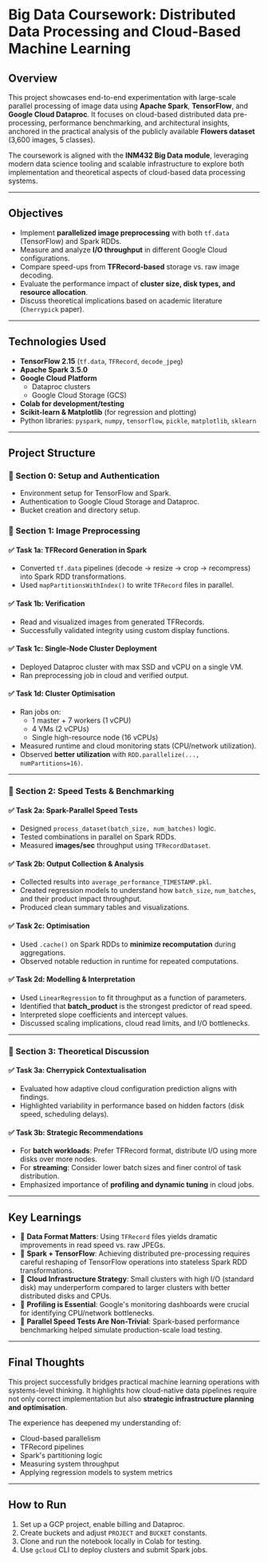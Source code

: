 # Big Data Coursework: Distributed Data Processing and Cloud-Based Machine Learning

## Overview

This project showcases end-to-end experimentation with large-scale parallel processing of image data using **Apache Spark**, **TensorFlow**, and **Google Cloud Dataproc**. It focuses on cloud-based distributed data pre-processing, performance benchmarking, and architectural insights, anchored in the practical analysis of the publicly available **Flowers dataset** (3,600 images, 5 classes).

The coursework is aligned with the **INM432 Big Data module**, leveraging modern data science tooling and scalable infrastructure to explore both implementation and theoretical aspects of cloud-based data processing systems.

---

## Objectives

- Implement **parallelized image preprocessing** with both `tf.data` (TensorFlow) and Spark RDDs.
- Measure and analyze **I/O throughput** in different Google Cloud configurations.
- Compare speed-ups from **TFRecord-based** storage vs. raw image decoding.
- Evaluate the performance impact of **cluster size, disk types, and resource allocation**.
- Discuss theoretical implications based on academic literature (`Cherrypick` paper).

---

## Technologies Used

- **TensorFlow 2.15** (`tf.data`, `TFRecord`, `decode_jpeg`)
- **Apache Spark 3.5.0**
- **Google Cloud Platform**
  - Dataproc clusters
  - Google Cloud Storage (GCS)
- **Colab for development/testing**
- **Scikit-learn & Matplotlib** (for regression and plotting)
- Python libraries: `pyspark`, `numpy`, `tensorflow`, `pickle`, `matplotlib`, `sklearn`

---

## Project Structure

### 📁 Section 0: Setup and Authentication
- Environment setup for TensorFlow and Spark.
- Authentication to Google Cloud Storage and Dataproc.
- Bucket creation and directory setup.

### 📁 Section 1: Image Preprocessing
#### ✅ Task 1a: TFRecord Generation in Spark
- Converted `tf.data` pipelines (decode → resize → crop → recompress) into Spark RDD transformations.
- Used `mapPartitionsWithIndex()` to write `TFRecord` files in parallel.

#### ✅ Task 1b: Verification
- Read and visualized images from generated TFRecords.
- Successfully validated integrity using custom display functions.

#### ✅ Task 1c: Single-Node Cluster Deployment
- Deployed Dataproc cluster with max SSD and vCPU on a single VM.
- Ran preprocessing job in cloud and verified output.

#### ✅ Task 1d: Cluster Optimisation
- Ran jobs on:
  - 1 master + 7 workers (1 vCPU)
  - 4 VMs (2 vCPUs)
  - Single high-resource node (16 vCPUs)
- Measured runtime and cloud monitoring stats (CPU/network utilization).
- Observed **better utilization** with `RDD.parallelize(..., numPartitions=16)`.

---

### 📁 Section 2: Speed Tests & Benchmarking
#### ✅ Task 2a: Spark-Parallel Speed Tests
- Designed `process_dataset(batch_size, num_batches)` logic.
- Tested combinations in parallel on Spark RDDs.
- Measured **images/sec** throughput using `TFRecordDataset`.

#### ✅ Task 2b: Output Collection & Analysis
- Collected results into `average_performance_TIMESTAMP.pkl`.
- Created regression models to understand how `batch_size`, `num_batches`, and their product impact throughput.
- Produced clean summary tables and visualizations.

#### ✅ Task 2c: Optimisation
- Used `.cache()` on Spark RDDs to **minimize recomputation** during aggregations.
- Observed notable reduction in runtime for repeated computations.

#### ✅ Task 2d: Modelling & Interpretation
- Used `LinearRegression` to fit throughput as a function of parameters.
- Identified that **batch_product** is the strongest predictor of read speed.
- Interpreted slope coefficients and intercept values.
- Discussed scaling implications, cloud read limits, and I/O bottlenecks.

---

### 📁 Section 3: Theoretical Discussion
#### ✅ Task 3a: Cherrypick Contextualisation
- Evaluated how adaptive cloud configuration prediction aligns with findings.
- Highlighted variability in performance based on hidden factors (disk speed, scheduling delays).

#### ✅ Task 3b: Strategic Recommendations
- For **batch workloads**: Prefer TFRecord format, distribute I/O using more disks over more nodes.
- For **streaming**: Consider lower batch sizes and finer control of task distribution.
- Emphasized importance of **profiling and dynamic tuning** in cloud jobs.

---

## Key Learnings

- 📌 **Data Format Matters**: Using `TFRecord` files yields dramatic improvements in read speed vs. raw JPEGs.
- 📌 **Spark + TensorFlow**: Achieving distributed pre-processing requires careful reshaping of TensorFlow operations into stateless Spark RDD transformations.
- 📌 **Cloud Infrastructure Strategy**: Small clusters with high I/O (standard disk) may underperform compared to larger clusters with better distributed disks and CPUs.
- 📌 **Profiling is Essential**: Google's monitoring dashboards were crucial for identifying CPU/network bottlenecks.
- 📌 **Parallel Speed Tests Are Non-Trivial**: Spark-based performance benchmarking helped simulate production-scale load testing.

---

## Final Thoughts

This project successfully bridges practical machine learning operations with systems-level thinking. It highlights how cloud-native data pipelines require not only correct implementation but also **strategic infrastructure planning and optimisation**.

The experience has deepened my understanding of:
- Cloud-based parallelism
- TFRecord pipelines
- Spark's partitioning logic
- Measuring system throughput
- Applying regression models to system metrics

---

## How to Run

1. Set up a GCP project, enable billing and Dataproc.
2. Create buckets and adjust `PROJECT` and `BUCKET` constants.
3. Clone and run the notebook locally in Colab for testing.
4. Use `gcloud` CLI to deploy clusters and submit Spark jobs.
